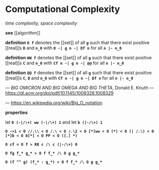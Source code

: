 # Computational Complexity

_time complexity, space complexity_

**see** [[algorithm]]

**definition** **`O f`** denotes the [[set]] of all **`g`** such that there exist positive [[real]]s **`D`** and **`n_0`** with **`0 -| g n -| Df n`** for all **`n |- n_0`**

**definition** **`WW f`** denotes the [[set]] of all **`g`** such that there exist positive [[real]]s **`C`** and **`n_0`** with **`Cf n -| g n -| @@`** for all **`n |- n_0`**

**definition** **`QQ f`** denotes the [[set]] of all **`g`** such that there exist positive [[real]]s **`C`**, **`D`** and **`n_0`** with **`Cf n -| g n -| Df n`** for all **`n |- n_0`**

&mdash; _BIG OMICRON AND BIG OMEGA AND BIG THETA_, Donald E. Knuth &mdash; <https://dl.acm.org/doi/pdf/10.1145/1008328.1008329>

&mdash; <https://en.wikipedia.org/wiki/Big_O_notation>

**properties**

let **`0 (-|/\+) ww (-|/\+) 1`** and let **`b (|-/\+) 1`**

**`O ->1 < O //.\\ < O /.\ < O /.\2 < O [*]ww < O (*) < O (| /.\) < O [*]b < O b[*] < O PP < O ([.] *)`**

**`O cf = O f > RR c /\ c (|-/\+) 0`**

**`O fg f_* g_* > O f f_* /\ O g g_*`**

**`O (f ^^ g) (f_* : g_*) > O f f_* /\ O g g_*`**
